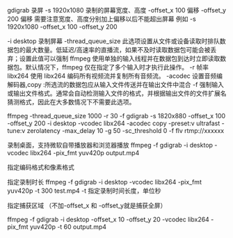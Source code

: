 gdigrab  录屏
-s 1920x1080 录制的屏幕宽度、高度
-offset_x 100  偏移
-offset_y 200  偏移
需要注意宽度、高度分别加上偏移以后不能超出屏幕
例如 -s 1920x1080 -offset_x 100 -offset_y 200

-i desktop 录制屏幕
-thread_queue_size 此选项设置从文件或设备读取时排队数据包的最大数量。低延迟/高速率的直播流，如果不及时读取数据包可能会被丢弃；设置此值可以强制 ffmpeg 使用单独的输入线程并在数据包到达时立即读取数据包。默认情况下，ffmpeg 仅在指定了多个输入时才执行此操作。
-r 帧率
libx264 使用 libx264 编码所有视频流并复制所有音频流。
-acodec 设置音频编解码器,copy :所选流的数据包应从输入文件传送并在输出文件中混合
-f 强制输入或输出文件格式。通常会自动检测输入文件的格式，并根据输出文件的文件扩展名猜测格式，因此在大多数情况下不需要此选项。

ffmpeg -thread_queue_size 1000 -r 30 -f gdigrab -s 1820x880 -offset_x 100 -offset_y 200 -i desktop -vcodec libx264 -acodec copy -preset:v ultrafast -tune:v zerolatency -max_delay 10 -g 50 -sc_threshold 0 -f flv rtmp://xxxxxx


录制桌面，支持微软自带播放器和浏览器播放
ffmpeg -f gdigrab -i desktop  -vcodec libx264  -pix_fmt yuv420p    output.mp4

指定编码格式和像素格式

 

 指定录制时长
ffmpeg -f gdigrab -i desktop  -vcodec libx264  -pix_fmt yuv420p  -t 300  test.mp4
-t 指定录制时间长度，单位秒

指定捕获区域
（不加-offset_x 和 -offset_y就是捕获全屏）

ffmpeg -f gdigrab -i desktop -offset_x 10 -offset_y 20  -vcodec libx264  -pix_fmt yuv420p  -t 60  output.mp4

